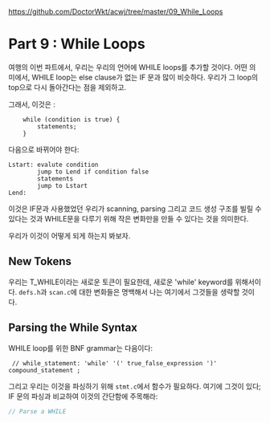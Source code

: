 https://github.com/DoctorWkt/acwj/tree/master/09_While_Loops



# Part 9 : While Loops

여행의 이번 파트에서, 우리는 우리의 언어에 WHILE loops를 추가할 것이다. 어떤 의미에서, WHILE loop는 else clause가 없는 IF 문과 많이 비슷하다. 우리가 그 loop의 top으로 다시 돌아간다는 점을 제외하고.

그래서, 이것은 :

```
	while (condition is true) {
		statements;
	}
```

다음으로 바뀌어야 한다:

```
Lstart:	evalute condition
		jump to Lend if condition false
		statements
		jump to Lstart
Lend:
```

이것은 IF문과 사용했었던 우리가 scanning, parsing 그리고 코드 생성 구조를 빌릴 수 있다는 것과 WHILE문을 다루기 위해 작은 변화만을 만들 수 있다는 것을 의미한다.

우리가 이것이 어떻게 되게 하는지 봐보자.



## New Tokens

우리는 T_WHILE이라는 새로운 토큰이 필요한데, 새로운 'while' keyword를 위해서이다. `defs.h`과 `scan.c`에 대한 변화들은 명백해서 나는 여기에서 그것들을 생략할 것이다.



## Parsing the While Syntax

WHILE loop를 위한 BNF grammar는 다음이다:

```
 // while_statement: 'while' '(' true_false_expression ')' compound_statement ;
```

그리고 우리는 이것을 파싱하기 위해 `stmt.c`에서 함수가 필요하다. 여기에 그것이 있다; IF 문의 파싱과 비교하여 이것의 간단함에 주목해라:

```c
// Parse a WHILE 
```



